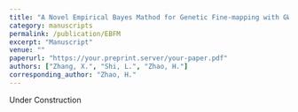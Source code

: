 ```yaml
---
title: "A Novel Empirical Bayes Mathod for Genetic Fine-mapping with GWAS Summary Statistics"
category: manuscripts
permalink: /publication/EBFM
excerpt: "Manuscript"
venue: ""
paperurl: "https://your.preprint.server/your-paper.pdf"
authors: ["Zhang, X.", "Shi, L.", "Zhao, H."]
corresponding_author: "Zhao, H."
---
```

  
Under Construction


<!--  
  The “citation” line below will automatically be rendered in small font on the standalone publication page,  
  so you don’t need to repeat it in the body above.  
-->
